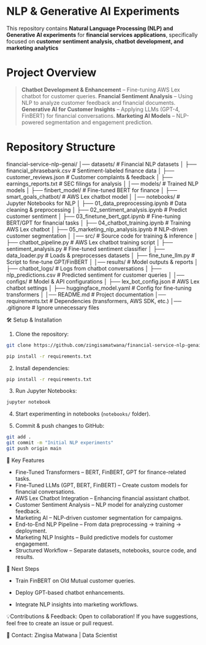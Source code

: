 # NLP & Generative AI Experiments

This repository contains **Natural Language Processing (NLP) and Generative AI experiments** for **financial services applications**, specifically focused on **customer sentiment analysis, chatbot development, and marketing analytics**  

# Project Overview

> **Chatbot Development & Enhancement** – Fine-tuning AWS Lex chatbot for customer queries.
> **Fnancial Sentiment Analysis** – Using NLP to analyze customer feedback and financial documents.
> **Generative AI for Customer Insights** – Applying LLMs (GPT-4, FinBERT) for financial conversations.
> **Marketing AI Models** – NLP-powered segmentation and engagement prediction.

# Repository Structure

financial-service-nlp-genai/
│── datasets/                    # Financial NLP datasets
│   ├── financial_phrasebank.csv  # Sentiment-labeled finance data
│   ├── customer_reviews.json     # Customer complaints & feedback
│   ├── earnings_reports.txt      # SEC filings for analysis
│
│── models/                       # Trained NLP models
│   ├── finbert_model/            # Fine-tuned BERT for finance
│   ├── smart_goals_chatbot/      # AWS Lex chatbot model
│
│── notebooks/                    # Jupyter Notebooks for NLP
│   ├── 01_data_preprocessing.ipynb       # Data cleaning & preprocessing
│   ├── 02_sentiment_analysis.ipynb       # Predict customer sentiment
│   ├── 03_finetune_bert_gpt.ipynb        # Fine-tuning BERT/GPT for financial tasks
│   ├── 04_chatbot_training.ipynb         # Training AWS Lex chatbot
│   ├── 05_marketing_nlp_analysis.ipynb   # NLP-driven customer segmentation
│
│── src/                          # Source code for training & inference
│   ├── chatbot_pipeline.py       # AWS Lex chatbot training script
│   ├── sentiment_analysis.py     # Fine-tuned sentiment classifier
│   ├── data_loader.py            # Loads & preprocesses datasets
│   ├── fine_tune_llm.py          # Script to fine-tune GPT/FinBERT
│
│── results/                      # Model outputs & reports
│   ├── chatbot_logs/             # Logs from chatbot conversations
│   ├── nlp_predictions.csv       # Predicted sentiment for customer queries
│
│── configs/                      # Model & API configurations
│   ├── lex_bot_config.json       # AWS Lex chatbot settings
│   ├── huggingface_model.yaml    # Config for fine-tuning transformers
│
│── README.md                      # Project documentation
│── requirements.txt                # Dependencies (transformers, AWS SDK, etc.)
│── .gitignore                      # Ignore unnecessary files

🛠️ Setup & Installation

1. Clone the repository:
```bash
git clone https://github.com/zingisamatwana/financial-service-nlp-genai.git

pip install -r requirements.txt
```
2. Install dependencies:
```bash
pip install -r requirements.txt
```
3. Run Jupyter Notebooks:
```bash
jupyter notebook
```
4. Start experimenting in notebooks (`notebooks/` folder).

5. Commit & push changes to GitHub:
```bash
git add .
git commit -m "Initial NLP experiments"
git push origin main
```

🚀 Key Features

* Fine-Tuned Transformers – BERT, FinBERT, GPT for finance-related tasks.
* Fine-Tuned LLMs (GPT, BERT, FinBERT) – Create custom models for financial conversations.
* AWS Lex Chatbot Integration – Enhancing financial assistant chatbot.
* Customer Sentiment Analysis – NLP model for analyzing customer feedback.
* Marketing AI – NLP-driven customer segmentation for campaigns.
* End-to-End NLP Pipeline – From data preprocessing → training → deployment.
* Marketing NLP Insights – Build predictive models for customer engagement.
* Structured Workflow – Separate datasets, notebooks, source code, and results.

🤖 Next Steps

* Train FinBERT on Old Mutual customer queries.

* Deploy GPT-based chatbot enhancements.

* Integrate NLP insights into marketing workflows.

💡Contributions & Feedback: Open to collaboration! If you have suggestions, feel free to create an issue or pull request.

📧 Contact: Zingisa Matwana | Data Scientist